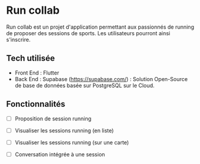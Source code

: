 # Run collab
Run collab est un projet d'application permettant aux passionnés de running de proposer des sessions de sports. Les utilisateurs pourront ainsi s'inscrire.

## Tech utilisée
- Front End : Flutter
- Back End : Supabase (https://supabase.com/) : Solution Open-Source de base de données basée sur PostgreSQL sur le Cloud.

## Fonctionnalités
- [ ] Proposition de session running
- [ ] Visualiser les sessions running (en liste)
- [ ] Visualiser les sessions running (sur une carte)
- [ ] Conversation intégrée à une session


